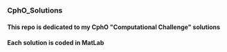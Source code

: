 ### CphO_Solutions

#### This repo is dedicated to my CphO "Computational Challenge" solutions
#### Each solution is coded in MatLab 

